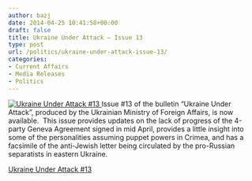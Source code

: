 ```yaml
---
author: bazj
date: 2014-04-25 10:41:58+00:00
draft: false
title: Ukraine Under Attack – Issue 13
type: post
url: /politics/ukraine-under-attack-issue-13/
categories:
- Current Affairs
- Media Releases
- Politics
---
```


[![Ukraine Under Attack #13](http://www.ozeukes.com/wp-content/uploads/2014/04/Ukraine-Under-Attack-13.jpg)
](http://www.ozeukes.com/wp-content/uploads/2014/04/Ukraine-Under-Attack-13.jpg)Issue #13 of the bulletin “Ukraine Under Attack”, produced by the Ukrainian Ministry of Foreign Affairs, is now available.  This issue provides updates on the lack of progress of the 4-party Geneva Agreement signed in mid April, provides a little insight into some of the personalities assuming puppet powers in Crimea, and has a facsimile of the anti-Jewish letter being circulated by the pro-Russian separatists in eastern Ukraine.

[Ukraine Under Attack #13](http://www.ozeukes.com/wp-content/uploads/2014/04/Ukraine-Under-Attack-13.pdf)
